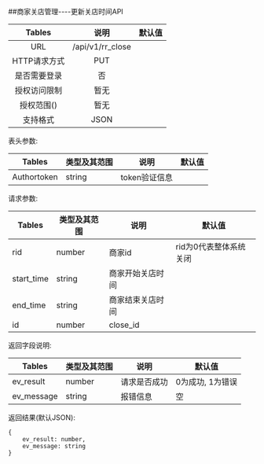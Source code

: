 ##商家关店管理----更新关店时间API

|  Tables  |        说明        | 默认值  |
| :------: | :--------------: | :--: |
|   URL    | /api/v1/rr_close |      |
| HTTP请求方式 |       PUT        |      |
|  是否需要登录  |        否         |      |
|  授权访问限制  |        暂无        |      |
|  授权范围()  |        暂无        |      |
|   支持格式   |       JSON       |      |


表头参数:

| Tables      | 类型及其范围 | 说明        | 默认值  |
| ----------- | ------ | --------- | ---- |
| Authortoken | string | token验证信息 |      |

请求参数:


| Tables     | 类型及其范围 | 说明       | 默认值           |
| ---------- | ------ | -------- | ------------- |
| rid        | number | 商家id     | rid为0代表整体系统关闭 |
| start_time | string | 商家开始关店时间 |               |
| end_time   | string | 商家结束关店时间 |               |
| id         | number | close_id |               |






返回字段说明:

| Tables     | 类型及其范围 | 说明     | 默认值        |
| ---------- | ------ | ------ | ---------- |
| ev_result  | number | 请求是否成功 | 0为成功, 1为错误 |
| ev_message | string | 报错信息   | 空          |

返回结果(默认JSON):
```
{
    ev_result: number,
    ev_message: string
}
```

